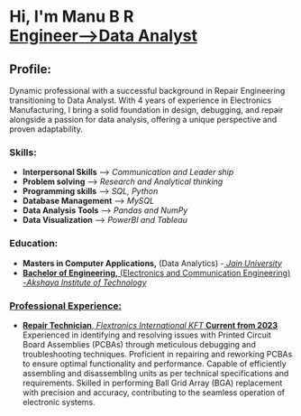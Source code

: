 <h1>Hi, I'm Manu B R <br/><a href="https://www.linkedin.com/in/manubr1994/">Engineer-->Data Analyst</a>

<h2>Profile:</h2>

Dynamic professional with a successful background in Repair Engineering transitioning to Data Analyst. With 4 years of experience in Electronics Manufacturing, I bring a solid foundation in design, debugging, and repair alongside a passion for data analysis, offering a unique perspective and proven adaptability.

<h3>Skills:</h3>

  - <b>Interpersonal Skills</b> --> <i>Communication and Leader ship</i>
- <b>Problem solving</b> --> <i>Research and Analytical thinking</i> 
- <b>Programming skills</b> --> <i>SQL, Python</i>
- <b>Database Management</b> --> <i>MySQL</i>
- <b>Data Analysis Tools</b> --> <i>Pandas and NumPy</i>
- <b>Data Visualization</b> --> <i>PowerBI and Tableau</i>

<h3>Education:</h3>

 - <b>Masters in Computer Applications,</b> (Data Analytics) -<a href="https://www.jainuniversity.ac.in/"> <i>Jain University</i> 
- <b>Bachelor of Engineering,</b> (Electronics and Communication Engineering) -<i>Akshaya Institute of Technology</i>

<h3>Professional Experience:</h3>  

 - <b>Repair Technician</b>, <i>Flextronics International KFT</i> <b>Current from 2023</b>  <br/> <a>Experienced in identifying and resolving issues with Printed Circuit Board Assemblies (PCBAs) through meticulous debugging and troubleshooting techniques. Proficient in repairing and reworking PCBAs to ensure optimal functionality and performance. Capable of efficiently assembling and disassembling units as per technical specifications and requirements. Skilled in performing Ball Grid Array (BGA) replacement with precision and accuracy, contributing to the seamless operation of electronic systems.</a>
